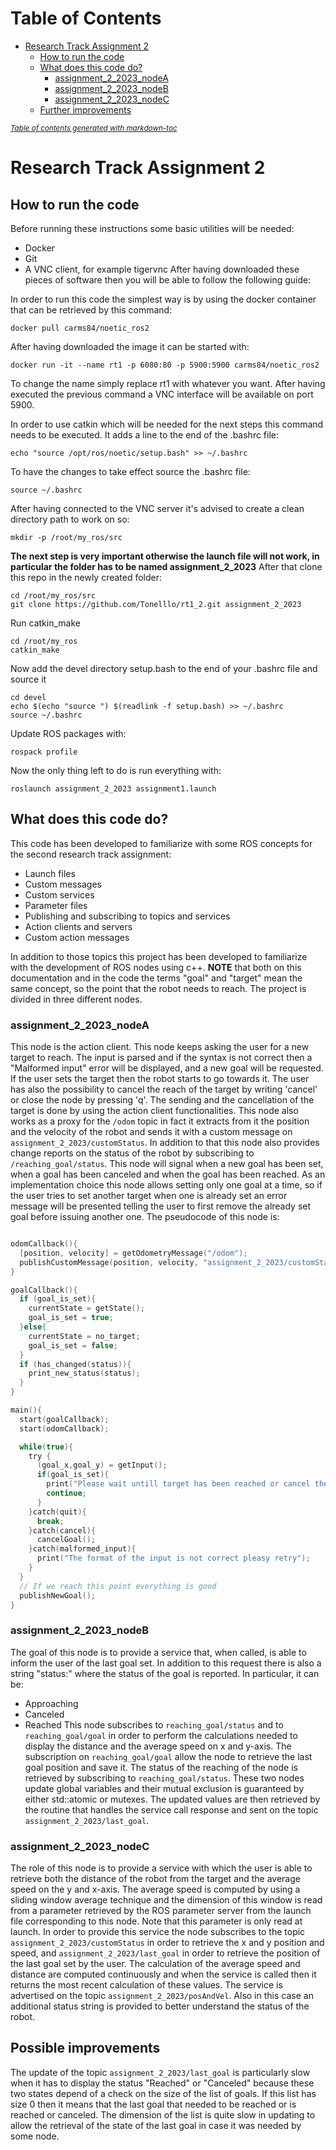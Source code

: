 # Table of Contents
- [Research Track Assignment 2](#research-track-assignment-2)
  * [How to run the code](#how-to-run-the-code)
  * [What does this code do?](#what-does-this-code-do)
    + [assignment_2_2023_nodeA](#assignment_2_2023_nodea)
    + [assignment_2_2023_nodeB](#assignment_2_2023_nodeb)
    + [assignment_2_2023_nodeC](#assignment_2_2023_nodec)
  * [Further improvements](#further-improvements)

<small><i><a href='http://ecotrust-canada.github.io/markdown-toc/'>Table of contents generated with markdown-toc</a></i></small>


# Research Track Assignment 2
## How to run the code
Before running these instructions some basic utilities will be needed:
* Docker
* Git
* A VNC client, for example tigervnc
After having downloaded these pieces of software then you will be able to
follow the following guide:

In order to run this code the simplest way is by using the docker container that can be retrieved by this command:
```
docker pull carms84/noetic_ros2
```
After having downloaded the image it can be started with:
```
docker run -it --name rt1 -p 6080:80 -p 5900:5900 carms84/noetic_ros2
```
To change the name simply replace rt1 with whatever you want.
After having executed the previous command a VNC interface will be available on port 5900.

In order to use catkin which will be needed for the next steps this command needs to be executed. It adds a line to the end of the .bashrc file:
```
echo "source /opt/ros/noetic/setup.bash" >> ~/.bashrc
```
To have the changes to take effect source the .bashrc file:
```
source ~/.bashrc
```
After having connected to the VNC server it's advised to create a clean directory path to work on so:
```
mkdir -p /root/my_ros/src
```
**The next step is very important otherwise the launch file will not work, in particular the folder has to be named assignment_2_2023**
After that clone this repo in the newly created folder:
```
cd /root/my_ros/src
git clone https://github.com/Tonelllo/rt1_2.git assignment_2_2023
```
Run catkin_make
```
cd /root/my_ros
catkin_make
```
Now add the devel directory setup.bash to the end of your .bashrc file and source it
```
cd devel
echo $(echo "source ") $(readlink -f setup.bash) >> ~/.bashrc
source ~/.bashrc
```
Update ROS packages with:
```
rospack profile
```
Now the only thing left to do is run everything with:
```
roslaunch assignment_2_2023 assignment1.launch
```

## What does this code do?
This code has been developed to familiarize with some ROS concepts for the second research track assignment:
- Launch files
- Custom messages
- Custom services
- Parameter files
- Publishing and subscribing to topics and services
- Action clients and servers
- Custom action messages

In addition to those topics this project has been developed to familiarize with the development of ROS nodes using c++.
**NOTE** that both on this documentation and in the code the terms "goal" and
"target" mean the same concept, so the point that the robot needs to reach.
The project is divided in three different nodes.
### assignment_2_2023_nodeA
This node is the action client. This node keeps asking the user for a new target to reach. The input is parsed and if the syntax is not correct then a "Malformed input" error will be displayed, and a new goal will be requested.
If the user sets the target then the robot starts to go towards it. The user has also the possibility to cancel the reach of the target by writing 'cancel' or close the node by pressing 'q'. The sending and the cancellation of the target is done by using the action client functionalities. This node also works as a proxy for the `/odom` topic in fact it extracts from it the position and the velocity of the robot and sends it with a custom message on `assignment_2_2023/customStatus`. In addition to that this node also provides change reports on the status of the robot by subscribing to `/reaching_goal/status`. This node will signal when a new goal has been set, when a goal has been canceled and when the goal has been reached. As an implementation choice this node allows setting only one goal at a time, so if the user tries to set another target when one is already set an error message will be presented telling the user to first remove the already set goal before issuing another one. 
The pseudocode of this node is:
```c

odomCallback(){
  [position, velocity] = getOdometryMessage("/odom");
  publishCustomMessage(position, velocity, "assignment_2_2023/customStatus");
}

goalCallback(){
  if (goal_is_set){
    currentState = getState();
    goal_is_set = true;
  }else{
    currentState = no_target;
    goal_is_set = false;
  }
  if (has_changed(status)){
    print_new_status(status);
  }
}

main(){
  start(goalCallback);
  start(odomCallback);

  while(true){
    try {
      (goal_x,goal_y) = getInput();
      if(goal_is_set){
        print("Please wait untill target has been reached or cancel the goal with "cancel"");
        continue;
      }
    }catch(quit){
      break;
    }catch(cancel){
      cancelGoal();
    }catch(malformed_input){
      print("The format of the input is not correct pleasy retry");
    }
  }
  // If we reach this point everything is good
  publishNewGoal();
}

```
### assignment_2_2023_nodeB
The goal of this node is to provide a service that, when called, is able to
inform the user of the last goal set. In addition to this request there is also
a string "status:" where the status of the goal is reported. In particular, it
can be:
* Approaching
* Canceled
* Reached
This node subscribes to `reaching_goal/status` and to `reaching_goal/goal` in
order to perform the calculations needed to display the distance and the average
speed on x and y-axis. The subscription on `reaching_goal/goal` allow the node
to retrieve the last goal position and save it. The status of the reaching of
the node is retrieved by subscribing to `reaching_goal/status`. These two nodes
update global variables and their mutual exclusion is guaranteed by either
std::atomic or mutexes. The updated values are then retrieved by the routine
that handles the service call response and sent on the topic
`assignment_2_2023/last_goal`.

### assignment_2_2023_nodeC
The role of this node is to provide a service with which the user is able to
retrieve both the distance of the robot from the target and the average speed on
the y and x-axis. The average speed is computed by using a sliding window
average technique and the dimension of this window is read from a parameter
retrieved by the ROS parameter server from the launch file corresponding to this
node. Note that this parameter is only read at launch.
In order to provide this service the node subscribes to the topic
`assignment_2_2023/customStatus` in order to retrieve the x and y position and
speed, and `assignment_2_2023/last_goal` in order to retrieve the position of
the last goal set by the user. The calculation of the average speed and distance
are computed continuously and when the service is called then it returns the
most recent calculation of these values. The service is advertised on the topic
`assignment_2_2023/posAndVel`. Also in this case an additional status string is
provided to better understand the status of the robot.

## Possible improvements
The update of the topic `assignment_2_2023/last_goal` is particularly slow when
it has to display the status "Reached" or "Canceled" because these two states
depend of a check on the size of the list of goals. If this list has size 0 then
it means that the last goal that needed to be reached or is reached or canceled.
The dimension of the list is quite slow in updating to allow the retrieval of the
state of the last goal in case it was needed by some node.
